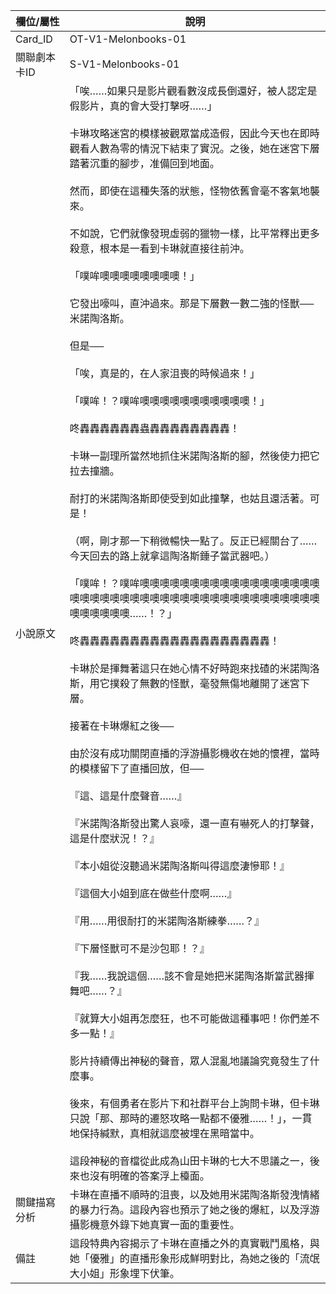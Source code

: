 | 欄位/屬性 | 說明 |
|---|---|
| Card_ID | OT-V1-Melonbooks-01 |
| 關聯劇本卡ID | S-V1-Melonbooks-01 |
| 小說原文 | 「唉……如果只是影片觀看數沒成長倒還好，被人認定是假影片，真的會大受打擊呀……」<br><br>卡琳攻略迷宮的模樣被觀眾當成造假，因此今天也在即時觀看人數為零的情況下結束了實況。之後，她在迷宮下層踏著沉重的腳步，准備回到地面。<br><br>然而，即使在這種失落的狀態，怪物依舊會毫不客氣地襲來。<br><br>不如說，它們就像發現虛弱的獵物一樣，比平常釋出更多殺意，根本是一看到卡琳就直接往前沖。<br><br>「噗哞噢噢噢噢噢噢噢噢！」<br><br>它發出嚎叫，直沖過來。那是下層數一數二強的怪獸──米諾陶洛斯。<br><br>但是──<br><br>「唉，真是的，在人家沮喪的時候過來！」<br><br>「噗哞！？噗哞噢噢噢噢噢噢噢噢噢噢噢！」<br><br>咚轟轟轟轟轟轟蟲轟轟轟轟轟轟轟轟！<br><br>卡琳一副理所當然地抓住米諾陶洛斯的腳，然後使力把它拉去撞牆。<br><br>耐打的米諾陶洛斯即使受到如此撞擊，也姑且還活著。可是！<br><br>（啊，剛才那一下稍微暢快一點了。反正已經關台了……今天回去的路上就拿這陶洛斯錘子當武器吧。）<br><br>「噗哞！？噗哞噢噢噢噢噢噢噢噢噢噢噢噢噢噢噢噢噢噢噢噢噢噢噢噢噢噢噢噢噢噢噢噢噢噢噢噢噢噢噢噢噢噢噢噢噢噢噢噢噢……！？」<br><br>咚轟轟轟轟轟轟轟轟轟轟轟轟轟轟轟轟轟轟轟！<br><br>卡琳於是揮舞著這只在她心情不好時跑來找碴的米諾陶洛斯，用它撲殺了無數的怪獸，毫發無傷地離開了迷宮下層。<br><br>接著在卡琳爆紅之後──<br><br>由於沒有成功關閉直播的浮游攝影機收在她的懷裡，當時的模樣留下了直播回放，但──<br><br>『這、這是什麼聲音……』<br><br>『米諾陶洛斯發出驚人哀嚎，還一直有嚇死人的打擊聲，這是什麼狀況！？』<br><br>『本小姐從沒聽過米諾陶洛斯叫得這麼淒慘耶！』<br><br>『這個大小姐到底在做些什麼啊……』<br><br>『用……用很耐打的米諾陶洛斯練拳……？』<br><br>『下層怪獸可不是沙包耶！？』<br><br>『我……我說這個……該不會是她把米諾陶洛斯當武器揮舞吧……？』<br><br>『就算大小姐再怎麼狂，也不可能做這種事吧！你們差不多一點！』<br><br>影片持續傳出神秘的聲音，眾人混亂地議論究竟發生了什麼事。<br><br>後來，有個勇者在影片下和社群平台上詢問卡琳，但卡琳只說「那、那時的遷怒攻略一點都不優雅……！」，一貫地保持緘默，真相就這麼被埋在黑暗當中。<br><br>這段神秘的音檔從此成為山田卡琳的七大不思議之一，後來也沒有明確的答案浮上檯面。 |
| 關鍵描寫分析 | 卡琳在直播不順時的沮喪，以及她用米諾陶洛斯發洩情緒的暴力行為。這段內容也預示了她之後的爆紅，以及浮游攝影機意外錄下她真實一面的重要性。 |
| 備註 | 這段特典內容揭示了卡琳在直播之外的真實戰鬥風格，與她「優雅」的直播形象形成鮮明對比，為她之後的「流氓大小姐」形象埋下伏筆。 |
